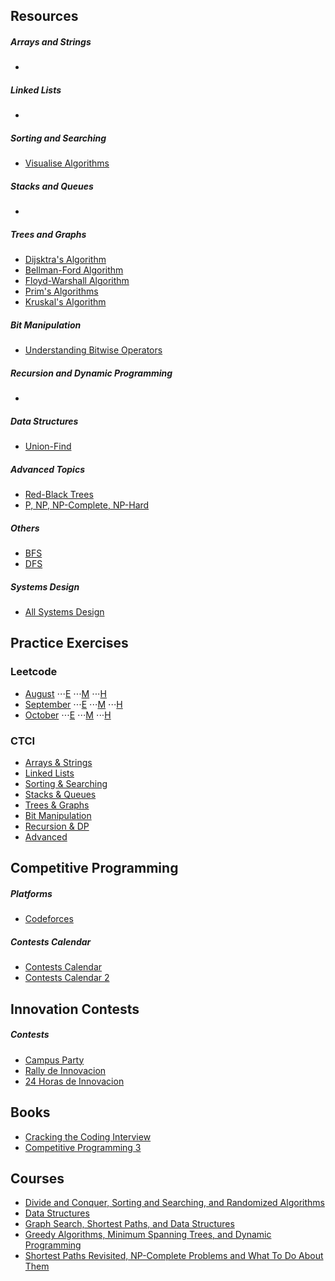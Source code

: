 ## Resources

  ##### Arrays and Strings
   -
   
  ##### Linked Lists
   -
   
  ##### Sorting and Searching
   - [Visualise Algorithms](https://visualgo.net/en)
   
  ##### Stacks and Queues
   -
   
  ##### Trees and Graphs
   - [Dijsktra's Algorithm](https://a)
   - [Bellman-Ford Algorithm](https://a)
   - [Floyd-Warshall Algorithm](https://a)
   - [Prim's Algorithms](https://a)
   - [Kruskal's Algorithm](https://a)
   
  ##### Bit Manipulation
   - [Understanding Bitwise Operators](https://code.tutsplus.com/articles/understanding-bitwise-operators--active-11301)  
  
  ##### Recursion and Dynamic Programming
   - 
   
  ##### Data Structures
   - [Union-Find](https://a)
   
  ##### Advanced Topics
   - [Red-Black Trees](https://a)
   - [P, NP, NP-Complete, NP-Hard](https://stackoverflow.com/questions/1857244/what-are-the-differences-between-np-np-complete-and-np-hard)
  
  ##### Others
   - [BFS](https://a)
   - [DFS](https://a)
   
  ##### Systems Design
   - [All Systems Design](https://www.educative.io/collection/page/5668639101419520/5649050225344512/5673385510043648)

## Practice Exercises
### Leetcode
  - [August]()
   ⋅⋅⋅[E]()
   ⋅⋅⋅[M]()
   ⋅⋅⋅[H]()
  - [September]()
   ⋅⋅⋅[E]()
   ⋅⋅⋅[M]()
   ⋅⋅⋅[H]()
  - [October]()
   ⋅⋅⋅[E]()
   ⋅⋅⋅[M]()
   ⋅⋅⋅[H]()
### CTCI
  - [Arrays & Strings](https://github.com/invict1/Cracking-Everything/tree/master/CTCI/Arrays%20-%20Strings)
  - [Linked Lists](https://github.com/invict1/Cracking-Everything/tree/master/CTCI/Linked%20Lists)
  - [Sorting & Searching](https://github.com/invict1/Cracking-Everything/tree/master/CTCI/Sorting%20-%20Searching)
  - [Stacks & Queues](https://github.com/invict1/Cracking-Everything/tree/master/CTCI/Stacks%20-%20Queues)
  - [Trees & Graphs](https://github.com/invict1/Cracking-Everything/tree/master/CTCI/Trees%20-%20Graphs)
  - [Bit Manipulation](https://github.com/invict1/Cracking-Everything/tree/master/CTCI/Bit%20Manipulation)
  - [Recursion & DP](https://github.com/invict1/Cracking-Everything/tree/master/CTCI/Recursion%20-%20DP)
  - [Advanced](https://github.com/invict1/Cracking-Everything/tree/master/CTCI/Advanced)

## Competitive Programming
   ##### Platforms
   - [Codeforces](http://codeforces.com/profile/antimeta)

   ##### Contests Calendar
   - [Contests Calendar](https://www.hackerrank.com/calendar)
   - [Contests Calendar 2](https://clist.by/)

## Innovation Contests
   ##### Contests
   - [Campus Party](https://a)
   - [Rally de Innovacion](https://a)
   - [24 Horas de Innovacion](https://a)
  
## Books
  - [Cracking the Coding Interview](http://ahmed-badawy.com/blog/wp-content/uploads/2018/10/Cracking-the-Coding-Interview-6th-Edition-189-Programming-Questions-and-Solutions.pdf)
  - [Competitive Programming 3](https://www.pdfdrive.com/competitive-programming-3-e32649251.html)
  
## Courses
  - [Divide and Conquer, Sorting and Searching, and Randomized Algorithms](https://www.coursera.org/learn/algorithms-divide-conquer)
  - [Data Structures](https://www.coursera.org/learn/data-structures)
  - [Graph Search, Shortest Paths, and Data Structures](https://www.coursera.org/learn/algorithms-graphs-data-structures)
  - [Greedy Algorithms, Minimum Spanning Trees, and Dynamic Programming](https://www.coursera.org/learn/algorithms-greedy)
  - [Shortest Paths Revisited, NP-Complete Problems and What To Do About Them](https://www.coursera.org/learn/algorithms-npcomplete)
 
